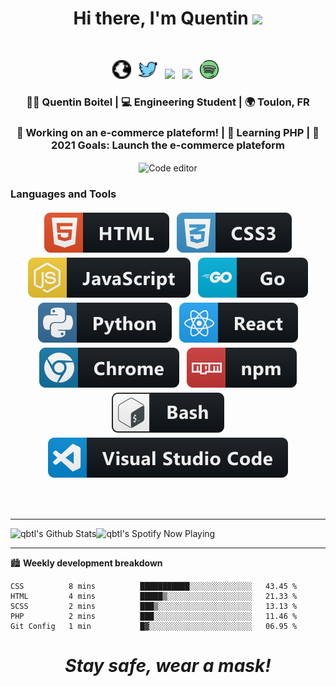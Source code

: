 <div align="center">
   <h1 align="center">Hi there, I'm Quentin <img src="https://media.giphy.com/media/hvRJCLFzcasrR4ia7z/giphy.gif" width="40px"> </h1>
</div>
<br>

<p align='center'>
<a href="https://quentinboitel.netlify.app/"><img height="30" src="https://raw.githubusercontent.com/iconic/open-iconic/master/svg/globe.svg"></a>&nbsp;&nbsp;
<a href="https://twitter.com/quentin_boitel"><img height="30" src="https://raw.githubusercontent.com/8bithemant/8bithemant/master/twitter.png?raw=true"></a>&nbsp;&nbsp;
<a href="https://www.instagram.com/_qbtl_"><img height="30" src="https://cdn.jsdelivr.net/npm/simple-icons@v3/icons/instagram.svg"></a>&nbsp;&nbsp;
<a href="https://www.dribbble.com/qbtl"><img height="30" src="https://cdn.jsdelivr.net/npm/simple-icons@v3/icons/dribbble.svg"></a>&nbsp;&nbsp;   
<img height="30" src="https://raw.githubusercontent.com/8bithemant/8bithemant/master/spotify.png?raw=true">&nbsp;&nbsp;
 </p>


<div align="center">
<h3 align="center">🙋‍♂️ Quentin Boitel | 💻 Engineering Student | 🌍 Toulon, FR</h3>
<h3 align="center">🔭 Working on an e-commerce plateform! | 🌱 Learning PHP | 🥅 2021 Goals: Launch the e-commerce plateform</h3>
</div>
<p align="center">
<img align="center" src="https://raw.githubusercontent.com/qbtl/website/develop/dist/images/home.svg" alt="Code editor" width="600px" height="500px">
</p>

### Languages and Tools

<p align="center">
  <!-- For more icons please follow  https://github.com/MikeCodesDotNET/ColoredBadges -->
  <img src="https://raw.githubusercontent.com/8bithemant/8bithemant/master/svg/dev/languages/html.svg" alt="html" style="vertical-align:top; margin:4px">
  <img src="https://raw.githubusercontent.com/MikeCodesDotNET/ColoredBadges/master/svg/dev/languages/css3.svg" alt="css" style="vertical-align:top; margin:4px">
  <img src="https://raw.githubusercontent.com/8bithemant/8bithemant/master/svg/dev/languages/js.svg" alt="js" style="vertical-align:top; margin:4px">
  <img src="https://raw.githubusercontent.com/MikeCodesDotNET/ColoredBadges/master/svg/dev/languages/go.svg" alt="go" style="vertical-align:top; margin:4px">
  <img src="https://raw.githubusercontent.com/8bithemant/8bithemant/master/svg/dev/languages/python.svg" alt="python" style="vertical-align:top; margin:4px">
  <img src="https://raw.githubusercontent.com/8bithemant/8bithemant/master/svg/dev/frameworks/react.svg" alt="react" style="vertical-align:top; margin:4px">
  <img src="https://raw.githubusercontent.com/8bithemant/8bithemant/master/svg/dev/misc/chrome.svg" alt="chrome" style="vertical-align:top; margin:4px">
  <img src="https://raw.githubusercontent.com/8bithemant/8bithemant/master/svg/dev/services/npm.svg" alt="npm" style="vertical-align:top; margin:4px">
  <img src="https://raw.githubusercontent.com/8bithemant/8bithemant/master/svg/dev/tools/bash.svg" alt="bash" style="vertical-align:top; margin:4px">
  <img src="https://raw.githubusercontent.com/8bithemant/8bithemant/master/svg/dev/tools/visualstudio_code.svg" alt="vscode" style="vertical-align:top; margin:4px">
</p>

<br />
<br />

---

<img align="left" alt="qbtl's Github Stats" src="https://github-readme-stats.codestackr.vercel.app/api?username=qbtl&show_icons=true&hide_border=true&hide=stars,contribs&include_all_commits=true" /><img alt="qbtl's Spotify Now Playing" src="https://spotify-github-profile.vercel.app/api/view.svg?uid=tintin1789&cover_image=false" />

---
🏙 **Weekly development breakdown**
<!--START_SECTION:waka-->
```text
CSS          8 mins          ███████████░░░░░░░░░░░░░░   43.45 % 
HTML         4 mins          █████▒░░░░░░░░░░░░░░░░░░░   21.33 % 
SCSS         2 mins          ███▒░░░░░░░░░░░░░░░░░░░░░   13.13 % 
PHP          2 mins          ███░░░░░░░░░░░░░░░░░░░░░░   11.46 % 
Git Config   1 min           █▓░░░░░░░░░░░░░░░░░░░░░░░   06.95 % 
```
<!--END_SECTION:waka-->

<h1 align='center'><i>Stay safe, wear a mask!</i></h1>
